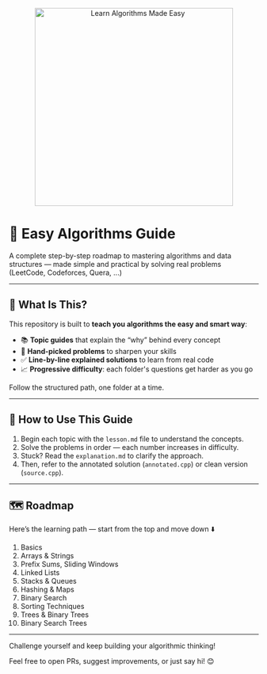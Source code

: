 
<p align="center">
  <img src="https://s6.uupload.ir/files/source_f43m.gif" alt="Learn Algorithms Made Easy" width="400"/>
</p>

# 🧠 Easy Algorithms Guide

A complete step-by-step roadmap to mastering algorithms and data structures — made simple and practical by solving real problems (LeetCode, Codeforces, Quera, ...)

---

## 📌 What Is This?

This repository is built to **teach you algorithms the easy and smart way**:
- 📚 **Topic guides** that explain the “why” behind every concept  
- 🧩 **Hand-picked problems** to sharpen your skills  
- ✅ **Line-by-line explained solutions** to learn from real code  
- 📈 **Progressive difficulty**: each folder's questions get harder as you go

Follow the structured path, one folder at a time.

---

## 🚀 How to Use This Guide

1. Begin each topic with the `lesson.md` file to understand the concepts.
2. Solve the problems in order — each number increases in difficulty.
3. Stuck? Read the `explanation.md` to clarify the approach.
4. Then, refer to the annotated solution (`annotated.cpp`) or clean version (`source.cpp`).

---

## 🗺️ Roadmap

Here’s the learning path — start from the top and move down ⬇️

1. Basics  
2. Arrays & Strings  
3. Prefix Sums, Sliding Windows  
4. Linked Lists  
5. Stacks & Queues  
6. Hashing & Maps  
7. Binary Search  
8. Sorting Techniques  
9. Trees & Binary Trees  
10. Binary Search Trees  

---

Challenge yourself and keep building your algorithmic thinking!

Feel free to open PRs, suggest improvements, or just say hi! 😊
